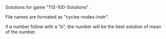 Solutions for game "TIS-100-Solutions" .

File names are formated as "cycles-nodes-instr".

if a number follow with a "b", the number will be the best solution of mean of the number.
